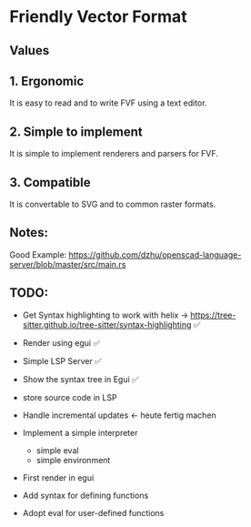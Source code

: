 # Friendly Vector Format

## Values

## 1. Ergonomic
It is easy to read and to write FVF using a text editor. 

## 2. Simple to implement
It is simple to implement renderers and parsers for FVF.

## 3. Compatible
It is convertable to SVG and to common raster formats.


## Notes:

Good Example: https://github.com/dzhu/openscad-language-server/blob/master/src/main.rs

## TODO:

- Get Syntax highlighting to work with helix -> https://tree-sitter.github.io/tree-sitter/syntax-highlighting ✅
- Render using egui ✅
- Simple LSP Server ✅
- Show the syntax tree in Egui ✅
- store source code in LSP
- Handle incremental updates <- heute fertig machen
- Implement a simple interpreter

  - simple eval
  - simple environment
- First render in egui 
- Add syntax for defining functions
- Adopt eval for user-defined functions